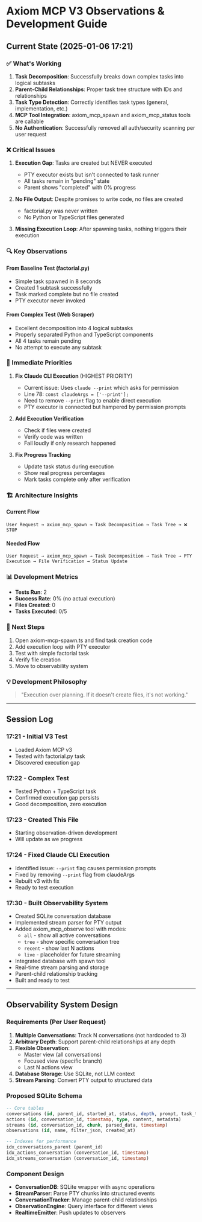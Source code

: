 # Axiom MCP V3 Observations & Development Guide

## Current State (2025-01-06 17:21)

### ✅ What's Working
1. **Task Decomposition**: Successfully breaks down complex tasks into logical subtasks
2. **Parent-Child Relationships**: Proper task tree structure with IDs and relationships
3. **Task Type Detection**: Correctly identifies task types (general, implementation, etc.)
4. **MCP Tool Integration**: axiom_mcp_spawn and axiom_mcp_status tools are callable
5. **No Authentication**: Successfully removed all auth/security scanning per user request

### ❌ Critical Issues
1. **Execution Gap**: Tasks are created but NEVER executed
   - PTY executor exists but isn't connected to task runner
   - All tasks remain in "pending" state
   - Parent shows "completed" with 0% progress
   
2. **No File Output**: Despite promises to write code, no files are created
   - factorial.py was never written
   - No Python or TypeScript files generated
   
3. **Missing Execution Loop**: After spawning tasks, nothing triggers their execution

### 🔍 Key Observations

#### From Baseline Test (factorial.py)
- Simple task spawned in 8 seconds
- Created 1 subtask successfully
- Task marked complete but no file created
- PTY executor never invoked

#### From Complex Test (Web Scraper)
- Excellent decomposition into 4 logical subtasks
- Properly separated Python and TypeScript components
- All 4 tasks remain pending
- No attempt to execute any subtask

### 🎯 Immediate Priorities

1. **Fix Claude CLI Execution** (HIGHEST PRIORITY)
   - Current issue: Uses `claude --print` which asks for permission
   - Line 78: `const claudeArgs = ['--print'];`
   - Need to remove `--print` flag to enable direct execution
   - PTY executor is connected but hampered by permission prompts

2. **Add Execution Verification**
   - Check if files were created
   - Verify code was written
   - Fail loudly if only research happened

3. **Fix Progress Tracking**
   - Update task status during execution
   - Show real progress percentages
   - Mark tasks complete only after verification

### 🏗️ Architecture Insights

#### Current Flow
```
User Request → axiom_mcp_spawn → Task Decomposition → Task Tree → ❌ STOP
```

#### Needed Flow
```
User Request → axiom_mcp_spawn → Task Decomposition → Task Tree → PTY Execution → File Verification → Status Update
```

### 📊 Development Metrics
- **Tests Run**: 2
- **Success Rate**: 0% (no actual execution)
- **Files Created**: 0
- **Tasks Executed**: 0/5

### 🚀 Next Steps
1. Open axiom-mcp-spawn.ts and find task creation code
2. Add execution loop with PTY executor
3. Test with simple factorial task
4. Verify file creation
5. Move to observability system

### 💡 Development Philosophy
> "Execution over planning. If it doesn't create files, it's not working."

---

## Session Log

### 17:21 - Initial V3 Test
- Loaded Axiom MCP v3
- Tested with factorial.py task
- Discovered execution gap

### 17:22 - Complex Test
- Tested Python + TypeScript task
- Confirmed execution gap persists
- Good decomposition, zero execution

### 17:23 - Created This File
- Starting observation-driven development
- Will update as we progress

### 17:24 - Fixed Claude CLI Execution
- Identified issue: `--print` flag causes permission prompts
- Fixed by removing `--print` flag from claudeArgs
- Rebuilt v3 with fix
- Ready to test execution

### 17:30 - Built Observability System
- Created SQLite conversation database
- Implemented stream parser for PTY output
- Added axiom_mcp_observe tool with modes:
  - `all` - show all active conversations
  - `tree` - show specific conversation tree
  - `recent` - show last N actions
  - `live` - placeholder for future streaming
- Integrated database with spawn tool
- Real-time stream parsing and storage
- Parent-child relationship tracking
- Built and ready to test

---

## Observability System Design

### Requirements (Per User Request)
1. **Multiple Conversations**: Track N conversations (not hardcoded to 3)
2. **Arbitrary Depth**: Support parent-child relationships at any depth
3. **Flexible Observation**:
   - Master view (all conversations)
   - Focused view (specific branch)
   - Last N actions view
4. **Database Storage**: Use SQLite, not LLM context
5. **Stream Parsing**: Convert PTY output to structured data

### Proposed SQLite Schema
```sql
-- Core tables
conversations (id, parent_id, started_at, status, depth, prompt, task_type)
actions (id, conversation_id, timestamp, type, content, metadata)
streams (id, conversation_id, chunk, parsed_data, timestamp)
observations (id, name, filter_json, created_at)

-- Indexes for performance
idx_conversations_parent (parent_id)
idx_actions_conversation (conversation_id, timestamp)
idx_streams_conversation (conversation_id, timestamp)
```

### Component Design
- **ConversationDB**: SQLite wrapper with async operations
- **StreamParser**: Parse PTY chunks into structured events
- **ConversationTracker**: Manage parent-child relationships
- **ObservationEngine**: Query interface for different views
- **RealtimeEmitter**: Push updates to observers